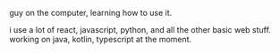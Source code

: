 guy on the computer, learning how to use it.

i use a lot of react, javascript, python, and all the other basic web stuff.
working on java, kotlin, typescript at the moment.
